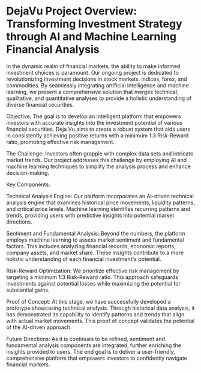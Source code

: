 # DejaVu Project Overview: Transforming Investment Strategy through AI and Machine Learning Financial Analysis

In the dynamic realm of financial markets, the ability to make informed investment choices is paramount. Our ongoing project is dedicated to revolutionizing investment decisions in stock markets, indices, forex, and commodities. By seamlessly integrating artificial intelligence and machine learning, we present a comprehensive solution that merges technical, qualitative, and quantitative analyses to provide a holistic understanding of diverse financial securities.

Objective:
The goal is to develop an intelligent platform that empowers investors with accurate insights into the investment potential of various financial securities. Deja Vu aims to create a robust system that aids users in consistently achieving positive returns with a minimum 1:3 Risk-Reward ratio, promoting effective risk management.

The Challenge:
Investors often grapple with complex data sets and intricate market trends. Our project addresses this challenge by employing AI and machine learning techniques to simplify the analysis process and enhance decision-making.

Key Components:

Technical Analysis Engine: Our platform incorporates an AI-driven technical analysis engine that examines historical price movements, liquidity patterns, and critical price levels. Machine learning identifies recurring patterns and trends, providing users with predictive insights into potential market directions.

Sentiment and Fundamental Analysis: Beyond the numbers, the platform employs machine learning to assess market sentiment and fundamental factors. This includes analyzing financial records, economic reports, company assets, and market share. These insights contribute to a more holistic understanding of each financial investment's potential.

Risk-Reward Optimization: We prioritize effective risk management by targeting a minimum 1:3 Risk-Reward ratio. This approach safeguards investments against potential losses while maximizing the potential for substantial gains.

Proof of Concept:
At this stage, we have successfully developed a prototype showcasing technical analysis. Through historical data analysis, it has demonstrated its capability to identify patterns and trends that align with actual market movements. This proof of concept validates the potential of the AI-driven approach.

Future Directions:
As it is continues to be refined, sentiment and fundamental analysis components are integrated, further enriching the insights provided to users. The end goal is to deliver a user-friendly, comprehensive platform that empowers investors to confidently navigate financial markets.


